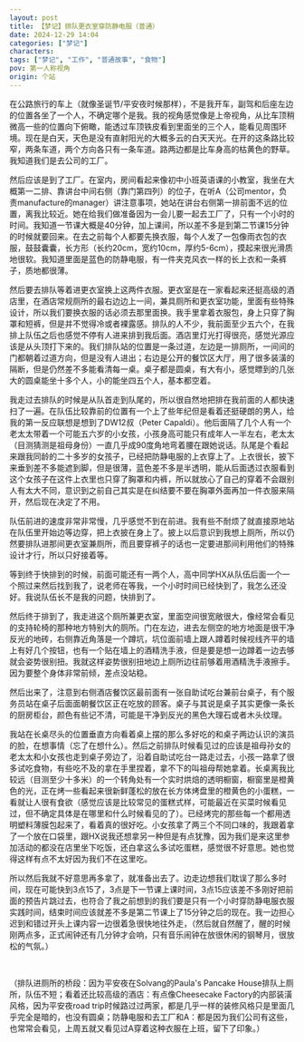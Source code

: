 ```yaml
---
layout: post
title: 【梦记】排队更衣室穿防静电服（普通）
date: 2024-12-29 14:04
categories: ["梦记"]
characters: 
tags: ["梦记", "工作", "普通故事", "食物"]
pov: 第一人称视角
origin: 个站
---
```


在公路旅行的车上（就像圣诞节/平安夜时候那样），不是我开车，副驾和后座左边的位置各坐了一个人，不确定哪个是我。我的视角感觉像是上帝视角，从比车顶稍微高一些的位置向下俯瞰，能透过车顶铁皮看到里面坐的三个人，能看见周围环境。现在是白天，天色是没有直射阳光的大概多云的白天天光。在开的这条路比较窄，两条车道，两个方向各只有一条车道。路两边都是比车身高的枯黄色的野草。我知道我们是去公司的工厂。

然后应该是到了工厂。在室内，房间看起来像初中小班英语课的小教室，我坐在大概第一二排、靠讲台中间右侧（靠门第四列）的位子，在听A（公司mentor，负责manufacture的manager）讲注意事项，她站在讲台右侧第一排前面不远的位置，离我比较近。她在给我们做准备因为一会儿要一起去工厂了，只有一个小时的时间。我知道一节课大概是40分钟，加上课间，所以差不多是到第二节课15分钟的时候就要回来。在去之前每个人都要先换衣服，每个人发了一包像雨衣包的衣服，鼓鼓囊囊，长方形（长约20cm，宽约10cm，厚约5-6cm），摸起来很光滑质地很软。我知道里面是蓝色的防静电服，有一件夹克风衣一样的长上衣和一条裤子，质地都很薄。

然后要去排队等着进更衣室换上这两件衣服。更衣室是在一家看起来还挺高级的酒店里，在酒店常规厕所的最右边边上一间，兼具厕所和更衣室功能，里面有些特殊设计，所以我们要换衣服的话必须去那里面换。我手里拿着衣服包，身上只穿了胸罩和短裤，但是并不觉得冷或者裸露感。排队的人不少，我前面至少五六个，在我排上队伍之后也感觉不停有人进来排到我后面。酒店里灯光打得很亮，感觉光源应该是从头顶打下来的。我们排队站的位置是一条过道，左边是一排厕所，一间间的门都朝着过道方向，但是没有人进出；右边是公开的餐饮区大厅，用了很多装潢的隔断，但是仍然差不多能看清每一桌。桌子都是圆桌，有大有小，感觉瞟到的几张大的圆桌能坐十多个人，小的能坐四五个人，基本都空着。

我走过去排队的时候是从队首走到队尾的，所以很自然地把排在我前面的人都快速扫了一遍。在队伍比较靠前的位置有一个上了些年纪但是看着还挺硬朗的男人，给我的第一反应联想是想到了DW12叔（Peter Capaldi）。他后面隔了几个人有一个老太太带着一个可能五六岁的小女孩，小孩身高可能只有成年人一半左右，老太太（目测猜测是祖母身份）一直几乎成90度角地弯着腰在跟她说话。队尾是个看起来跟我同龄的二十多岁的女孩子，已经把防静电服的上衣穿上了。上衣很长，披下来垂到差不多能遮到脚，但是很薄，蓝色差不多是半透明，能从后面透过衣服看到这个女孩子在这件上衣里也只穿了胸罩和内裤，所以就放心了自己的穿着不会跟别人有太大不同，意识到之前自己其实是在纠结要不要在胸罩外面再加一件衣服来隔开，然后现在决定了不用。

队伍前进的速度非常非常慢，几乎感觉不到在前进。我有些不耐烦了就直接原地站在队伍里开始边等边穿，把上衣披在身上了。披上以后意识到我想上厕所，所以仍然要排队进那间更衣室兼厕所，而且要穿裤子的话也一定要进那间利用他们的特殊设计才行，所以只好接着等。

等到终于快排到的时候，前面可能还有一两个人，高中同学HX从队伍后面一个一个照过来然后找到我了，说老师在等我，一个小时时间已经快到了，我怎么还没好。我说队伍长不是我的问题，快排到了。

然后终于排到了，我走进这个厕所兼更衣室，里面空间很宽敞很大，像经常会看见的支持轮椅的那种地方特别大的厕所。门在左边，进去左侧空的地方地面是很干净反光的地砖，右侧靠近角落是一个蹲坑，坑位面前墙上跟人蹲着时候视线齐平的墙上有好几个按钮，也有一个贴在墙上的酒精洗手液，但是要是想一边蹲着一边去够就会姿势很别扭。我就这样姿势很别扭地边上厕所边往前够着用酒精洗手液擦手。因为要整个身体非常前倾，差点没站稳。

然后出来了，注意到右侧酒店餐饮区最前面有一张自助试吃台兼前台桌子，有个服务员站在桌子后面面朝餐饮区正在吃放的顾客。桌子与其说是桌子其实更像一条长的厨房柜台，颜色有些记不清，可能是干净到反光的黑色大理石或者木头纹理。

我站在长桌尽头的位置垂直方向看着桌上摆的那么多好吃的和桌子两边认识的演员的脸，在想事情（忘了在想什么）。然后之前排队时候看见过的应该是祖母孙女的老太太和小女孩也走到桌子旁边了，沿着自助试吃台一路走过去，小孩一路拿了很多试吃食物，有些吃不及的拿在手里捏着，拿不下的叫祖母帮她拿着。长桌离我比较远（目测至少十多米）的一个转角处有一个实时烘焙的透明橱窗，橱窗里是橙黄色的光，正在烤一些看起来很新鲜蓬松的放在长方体烤盘里的橙黄色的小蛋糕，一看就让人很有食欲（感觉应该是比较常见的蛋糕式样，可能最近在买菜时候看见过，但不确定具体是在哪里和什么时候看见的了）。已经烤完的那些每一个都用透明塑料薄膜包起来了，看着真的很好吃。小女孩拿了两三个不同口味的，我跟着拿了一个放在口袋里，跟HX说我还想拿另一种但是有点犹豫，因为我们是来这里参加活动的都没在店里坐下吃饭，还白拿这么多试吃蛋糕，感觉很不好意思。她也觉得这样有点不太好因为我们不在这里吃。

所以然后我就不好意思再多拿了，就准备出去了。边走边想我们耽误了那么多时间，现在可能快到3点15了，3点是下一节课上课时间，3点15应该差不多刚好把前面的预告片跳过去，也符合了我之前想到的我们要是只有一个小时穿防静电服衣服实践时间，结束时间应该就差不多是第二节课上了15分钟之后的现在。我一边担心迟到和错过开头上课内容一边很着急很快地往外走，（然后就自然醒了，醒的时候刚两点多，正式闹钟还有几分钟才会响，只有音乐闹钟在放很休闲的钢琴月，很放松的气氛。）

<br>

（排队进厕所的桥段：因为平安夜在Solvang的Paula's Pancake House排队上厕所，队伍不短；看着还比较高级的酒店：有点像Cheesecake Factory的内部装潢风格，因为平安夜road trip时候路过过两家，都是几乎一样的装修风格只是里面几乎完全是暗的，也没有圆桌；防静电服和去工厂和A：都是因为我们公司有这些，也常常会看见，上周五就又看见过A穿着这种衣服在上班，留下了印象。）

